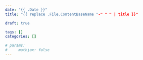 ```yaml
---
date: "{{ .Date }}"
title: "{{ replace .File.ContentBaseName "-" " " | title }}"

draft: true

tags: []
categories: []

# params:
#     mathjax: false
---
```

